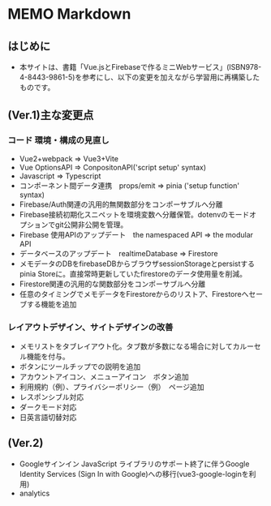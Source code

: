 # MEMO Markdown

## はじめに
- 本サイトは、書籍「Vue.jsとFirebaseで作るミニWebサービス」(ISBN978-4-8443-9861-5)を参考にし、以下の変更を加えながら学習用に再構築したものです。

## (Ver.1)主な変更点
### コード 環境・構成の見直し
- Vue2+webpack => Vue3+Vite
- Vue OptionsAPI => ConpositonAPI('script setup' syntax)
- Javascript => Typescript
- コンポーネント間データ連携　props/emit => pinia ('setup function' syntax)
- Firebase/Auth関連の汎用的無関数部分をコンポーサブルへ分離
- Firebase接続初期化スニペットを環境変数へ分離保管。dotenvのモードオプションでgit公開非公開を管理。
- Firebase 使用APIのアップデート　the namespaced API => the modular API 
- データベースのアップデート　realtimeDatabase => Firestore
- メモデータのDBをfirebaseDBからブラウザsessionStorageとpersistするpinia Storeに。直接常時更新していたfirestoreのデータ使用量を削減。
- Firestore関連の汎用的な関数部分をコンポーサブルへ分離
- 任意のタイミングでメモデータをFirestoreからのリストア、Firestoreへセーブする機能を追加
  
### レイアウトデザイン、サイトデザインの改善
- メモリストをタブレイアウト化。タブ数が多数になる場合に対してカルーセル機能を付与。
- ボタンにツールチップでの説明を追加
- アカウントアイコン、メニューアイコン　ボタン追加
- 利用規約（例）、プライバシーポリシー（例）　ページ追加
- レスポンシブル対応
- ダークモード対応
- 日英言語切替対応
  
## (Ver.2)
- Googleサインイン JavaScript ライブラリのサポート終了に伴うGoogle Identity Services (Sign In with Google)への移行(vue3-google-loginを利用)
- analytics